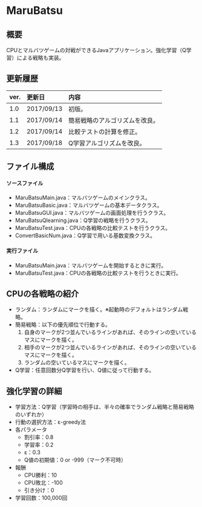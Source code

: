 # MaruBatsu

## 概要
CPUとマルバツゲームの対戦ができるJavaアプリケーション。強化学習（Q学習）による戦略も実装。

## 更新履歴
|ver.|更新日|内容|
|:-|:-|:-|
|1.0|2017/09/13|初版。|
|1.1|2017/09/14|簡易戦略のアルゴリズムを改良。|
|1.2|2017/09/14|比較テストの計算を修正。|
|1.3|2017/09/18|Q学習アルゴリズムを改良。|

## ファイル構成
#### ソースファイル
- MaruBatsuMain.java：マルバツゲームのメインクラス。
- MaruBatsuBasic.java：マルバツゲームの基本データクラス。
- MaruBatsuGUI.java：マルバツゲームの画面処理を行うクラス。
- MaruBatsuQlearning.java：Q学習の戦略を行うクラス。
- MaruBatsuTest.java：CPUの各戦略の比較テストを行うクラス。
- ConvertBasicNum.java：Q学習で用いる基数変換クラス。

#### 実行ファイル
- MaruBatsuMain.java：マルバツゲームを開始するときに実行。
- MaruBatsuTest.java：CPUの各戦略の比較テストを行うときに実行。

## CPUの各戦略の紹介
- ランダム：ランダムにマークを描く。※起動時のデフォルトはランダム戦略。
- 簡易戦略：以下の優先順位で行動する。
  1. 自身のマークが2つ並んでいるラインがあれば、そのラインの空いているマスにマークを描く。
  2. 相手のマークが2つ並んでいるラインがあれば、そのラインの空いているマスにマークを描く。
  3. ランダムの空いているマスにマークを描く。
- Q学習：任意回数分Q学習を行い、Q値に従って行動する。  

## 強化学習の詳細
- 学習方法：Q学習（学習時の相手は、半々の確率でランダム戦略と簡易戦略のいずれか）
- 行動の選択方法：ε-greedy法
- 各パラメータ
  - 割引率：0.8
  - 学習率：0.2
  - ε：0.3
  - Q値の初期値：0 or -999（マーク不可時）
- 報酬
  - CPU勝利：10
  - CPU敗北：-100
  - 引き分け：0
- 学習回数：100,000回
